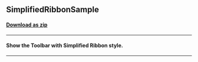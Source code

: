 ## SimplifiedRibbonSample
#### [Download as zip](https://downgit.github.io/#/home?url=https://github.com/GrapeCity/ComponentOne-WPF-Samples/tree/master/\NET_4.5.2\C1.WPF.Toolbar\CS\SimplifiedRibbonSample)
____
#### Show the Toolbar with Simplified Ribbon style. 
____
